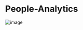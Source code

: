 # People-Analytics

![image](https://github.com/user-attachments/assets/4d18bc25-fdf4-4336-b2b6-df70e63fa879)
